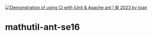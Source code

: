 [![Demonstration of using CI with jUnit & Apache ant | © 2023 by toan](https://github.com/toansola3/mathutil-ant-se16/actions/workflows/main.yml/badge.svg)](https://github.com/toansola3/mathutil-ant-se16/actions/workflows/main.yml)

# mathutil-ant-se16
